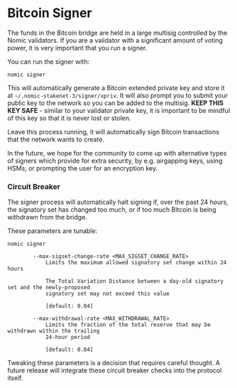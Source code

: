 # Bitcoin Signer

The funds in the Bitcoin bridge are held in a large multisig controlled by the Nomic validators. If you are a validator with a significant amount of voting power, it is very important that you run a signer.

You can run the signer with:

```
nomic signer
```

This will automatically generate a Bitcoin extended private key and store it at `~/.nomic-stakenet-3/signer/xpriv`. It will also prompt you to submit your public key to the network so you can be added to the multisig. **KEEP THIS KEY SAFE** - similar to your validator private key, it is important to be mindful of this key so that it is never lost or stolen.

Leave this process running, it will automatically sign Bitcoin transactions that the network wants to create.

In the future, we hope for the community to come up with alternative types of signers which provide for extra security, by e.g. airgapping keys, using HSMs, or prompting the user for an encryption key.

### Circuit Breaker

The signer process will automatically halt signing if, over the past 24 hours,
the signatory set has changed too much, or if too much Bitcoin is being
withdrawn from the bridge.

These parameters are tunable:

```
nomic signer

        --max-sigset-change-rate <MAX_SIGSET_CHANGE_RATE>
            Limits the maximum allowed signatory set change within 24 hours

            The Total Variation Distance between a day-old signatory set and the newly-proposed
            signatory set may not exceed this value

            [default: 0.04]

        --max-withdrawal-rate <MAX_WITHDRAWAL_RATE>
            Limits the fraction of the total reserve that may be withdrawn within the trailing
            24-hour period

            [default: 0.04]
```

Tweaking these parameters is a decision that requires careful thought. A future
release will integrate these circuit breaker checks into the protocol itself.
